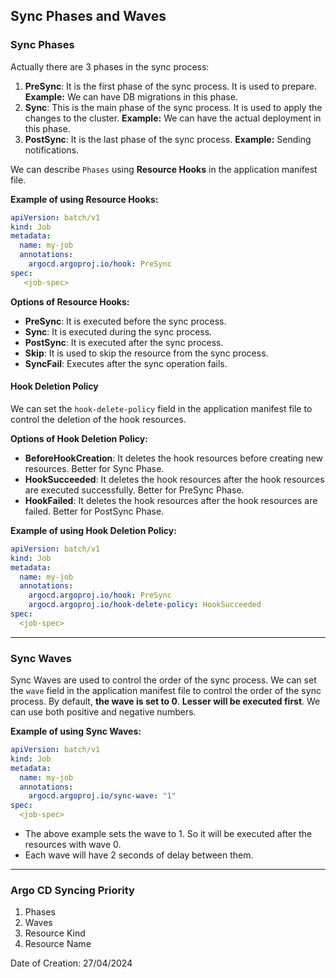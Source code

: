 ## Sync Phases and Waves

### Sync Phases

Actually there are 3 phases in the sync process:

1. **PreSync**: It is the first phase of the sync process. It is used to prepare. **Example:** We can have DB migrations in this phase.
2. **Sync**: This is the main phase of the sync process. It is used to apply the changes to the cluster. **Example:** We can have the actual deployment in this phase.
3. **PostSync**: It is the last phase of the sync process. **Example:** Sending notifications.

We can describe `Phases` using **Resource Hooks** in the application manifest file.

**Example of using Resource Hooks:**

```yaml
apiVersion: batch/v1
kind: Job
metadata:
  name: my-job
  annotations:
    argocd.argoproj.io/hook: PreSync
spec:
   <job-spec>
```
**Options of Resource Hooks:**

- **PreSync**: It is executed before the sync process.
- **Sync**: It is executed during the sync process.
- **PostSync**: It is executed after the sync process.
- **Skip**: It is used to skip the resource from the sync process.
- **SyncFail**: Executes after the sync operation fails.

#### Hook Deletion Policy

We can set the `hook-delete-policy` field in the application manifest file to control the deletion of the hook resources.

**Options of Hook Deletion Policy:**

- **BeforeHookCreation**: It deletes the hook resources before creating new resources. Better for Sync Phase.
- **HookSucceeded**: It deletes the hook resources after the hook resources are executed successfully. Better for PreSync Phase.
- **HookFailed**: It deletes the hook resources after the hook resources are failed. Better for PostSync Phase.

**Example of using Hook Deletion Policy:**

```yaml
apiVersion: batch/v1
kind: Job
metadata:
  name: my-job
  annotations:
    argocd.argoproj.io/hook: PreSync
    argocd.argoproj.io/hook-delete-policy: HookSucceeded
spec:
  <job-spec>
```
---

### Sync Waves

Sync Waves are used to control the order of the sync process. We can set the `wave` field in the application manifest file to control the order of the sync process. By default, **the wave is set to 0**. **Lesser will be executed first**. We can use both positive and negative numbers.

**Example of using Sync Waves:**

```yaml
apiVersion: batch/v1
kind: Job
metadata:
  name: my-job
  annotations:
    argocd.argoproj.io/sync-wave: "1"
spec:
  <job-spec>
```

- The above example sets the wave to 1. So it will be executed after the resources with wave 0. 
- Each wave will have 2 seconds of delay between them.

---

### Argo CD Syncing Priority

1. Phases
2. Waves
3. Resource Kind
4. Resource Name

Date of Creation: 27/04/2024
